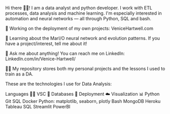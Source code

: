 Hi there 🙋‍♂️!
I am a data analyst and python developer. I work with ETL processes, data analysis and machine learning. I'm especially interested in automation and neural networks — all through Python, SQL and bash.

🔭 Working on the deployment of my own projects: VeniceHartwell.com

🌱 Learning about the MarI/O neural network and evolution patterns. If you have a project/interest, tell me about it!

💬 Ask me about anything! You can reach me on LinkedIn: LinkedIn.com/in/Venice-Hartwell/

👨‍🎓 My repository stores both my personal projects and the lessons I used to train as a DA.

These are the technologies I use for Data Analysis:

Languages 🧑‍💻	VSC 📆	Databases 🐬	Deployment ☁️	Visualization 📊
Python	Git	SQL	Docker	Python: matplotlib, seaborn, plotly
Bash		MongoDB	Heroku	Tableau
SQL			Streamlit	PowerBI
